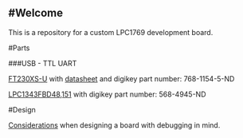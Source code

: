 #Welcome
---

This is a repository for a custom LPC1769 development board.

#Parts

###USB - TTL UART

[FT230XS-U](http://www.digikey.ca/product-detail/en/ftdi-future-technology-devices-international-ltd/FT230XS-U/768-1154-5-ND/3749469) with [datasheet](http://www.ftdichip.com/Support/Documents/DataSheets/ICs/DS_FT230X.pdf) and digikey part number: 768-1154-5-ND

[LPC1343FBD48,151](http://www.digikey.ca/product-detail/en/nxp-semiconductors/LPC1343FBD48,151/568-4945-ND/2180456) with digikey part number: 568-4945-ND

#Design

[Considerations](https://community.nxp.com/message/630601) when designing a board with debugging in mind.
